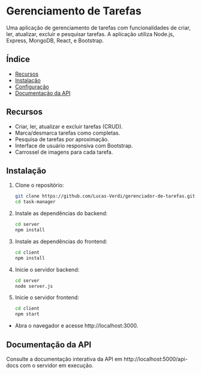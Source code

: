 # Gerenciamento de Tarefas

Uma aplicação de gerenciamento de tarefas com funcionalidades de criar, ler, atualizar, excluir e pesquisar tarefas. A aplicação utiliza Node.js, Express, MongoDB, React, e Bootstrap.

## Índice
- [Recursos](#recursos)
- [Instalação](#instalação)
- [Configuração](#configuração)
- [Documentação da API](#documentação-da-api)

## Recursos
- Criar, ler, atualizar e excluir tarefas (CRUD).
- Marca/desmarca tarefas como completas.
- Pesquisa de tarefas por aproximação.
- Interface de usuário responsiva com Bootstrap.
- Carrossel de imagens para cada tarefa.

## Instalação
1. Clone o repositório:
   ```bash
   git clone https://github.com/Lucas-Verdi/gerenciador-de-tarefas.git
   cd task-manager
2. Instale as dependências do backend:
   ````bash
   cd server
   npm install
3. Instale as dependências do frontend:
   ````bash
   cd client
   npm install
4. Inicie o servidor backend:
   ````bash
   cd server
   node server.js
5. Inicie o servidor frontend:
   ````bash
   cd client
   npm start
 - Abra o navegador e acesse http://localhost:3000.

## Documentação da API
Consulte a documentação interativa da API em http://localhost:5000/api-docs com o servidor em execução.




